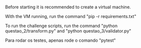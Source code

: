 Before starting it is recommended to create a virtual machine.

With the VM running, run the command "pip -r requirements.txt"

To run the challenge scripts, run the command "python questao_2/transform.py" and "python questao_3/validator.py"

Para rodar os testes, apenas rode o comando "pytest"